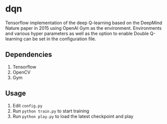 # dqn
Tensorflow implementation of the deep Q-learning based on the DeepMind Nature paper in 2015 using OpenAI Gym as the environment. Environments and various hyper parameters as well as the option to enable Double Q-learning can be set in the configuration file.

## Dependencies
1. Tensorflow
2. OpenCV
3. Gym

## Usage
1. Edit `config.py`
2. Run `python train.py` to start training
3. Run `python play.py` to load the latest checkpoint and play 
